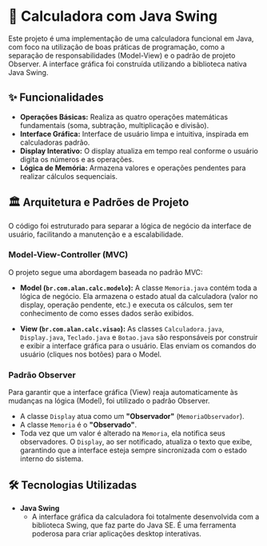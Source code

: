 # 🔢 Calculadora com Java Swing

Este projeto é uma implementação de uma calculadora funcional em Java, com foco na utilização de boas práticas de programação, como a separação de responsabilidades (Model-View) e o padrão de projeto Observer. A interface gráfica foi construída utilizando a biblioteca nativa Java Swing.

## ✨ Funcionalidades

* **Operações Básicas:** Realiza as quatro operações matemáticas fundamentais (soma, subtração, multiplicação e divisão).
* **Interface Gráfica:** Interface de usuário limpa e intuitiva, inspirada em calculadoras padrão.
* **Display Interativo:** O display atualiza em tempo real conforme o usuário digita os números e as operações.
* **Lógica de Memória:** Armazena valores e operações pendentes para realizar cálculos sequenciais.

## 🏛️ Arquitetura e Padrões de Projeto

O código foi estruturado para separar a lógica de negócio da interface de usuário, facilitando a manutenção e a escalabilidade.

### **Model-View-Controller (MVC)**

O projeto segue uma abordagem baseada no padrão MVC:

* **Model (`br.com.alan.calc.modelo`):** A classe `Memoria.java` contém toda a lógica de negócio. Ela armazena o estado atual da calculadora (valor no display, operação pendente, etc.) e executa os cálculos, sem ter conhecimento de como esses dados serão exibidos.

* **View (`br.com.alan.calc.visao`):** As classes `Calculadora.java`, `Display.java`, `Teclado.java` e `Botao.java` são responsáveis por construir e exibir a interface gráfica para o usuário. Elas enviam os comandos do usuário (cliques nos botões) para o Model.

### **Padrão Observer**

Para garantir que a interface gráfica (View) reaja automaticamente às mudanças na lógica (Model), foi utilizado o padrão Observer.

* A classe `Display` atua como um **"Observador"** (`MemoriaObservador`).
* A classe `Memoria` é o **"Observado"**.
* Toda vez que um valor é alterado na `Memoria`, ela notifica seus observadores. O `Display`, ao ser notificado, atualiza o texto que exibe, garantindo que a interface esteja sempre sincronizada com o estado interno do sistema.

## 🛠️ Tecnologias Utilizadas

* **Java Swing**
    * A interface gráfica da calculadora foi totalmente desenvolvida com a biblioteca Swing, que faz parte do Java SE. É uma ferramenta poderosa para criar aplicações desktop interativas.
